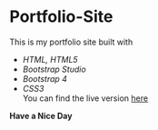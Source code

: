 # Portfolio-Site

This is my portfolio site built with

- _HTML, HTML5_
- _Bootstrap Studio_
- _Bootstrap 4_
- _CSS3_  
  You can find the live version [here](https://yemreaybey.github.io/Newsweek_Homepage_Bootstrap/)

**Have a Nice Day**
